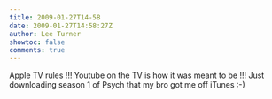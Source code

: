 ```yaml
---
title: 2009-01-27T14-58
date: 2009-01-27T14:58:27Z
author: Lee Turner
showtoc: false
comments: true
---
```


Apple TV rules !!!  Youtube on the TV is how it was meant to be !!!  Just downloading season 1 of Psych that my bro got me off iTunes :-)

